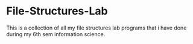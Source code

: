 # File-Structures-Lab
This is a collection of all my file structures lab programs that i have done during my 6th sem information science.
